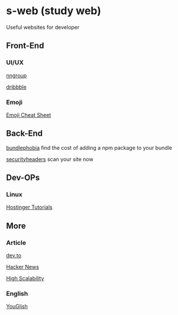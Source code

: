 # s-web (study web)
Useful websites for developer

## Front-End

### UI/UX
[nngroup](https://www.nngroup.com/articles)

[dribbble](https://dribbble.com/)

### Emoji
[Emoji Cheat Sheet](https://www.webfx.com/tools/emoji-cheat-sheet/)

## Back-End
[bundlephobia](https://bundlephobia.com/) find the cost of adding a npm package to your bundle

[securityheaders](https://securityheaders.com/) scan your site now

## Dev-OPs

### Linux
[Hostinger Tutorials](https://www.hostinger.com/tutorials/linux-commands)

## More

### Article
[dev.to](https://dev.to/)

[Hacker News](https://news.ycombinator.com/)

[High Scalability](https://highscalability.com/)


### English
[YouGlish](https://youglish.com/)
